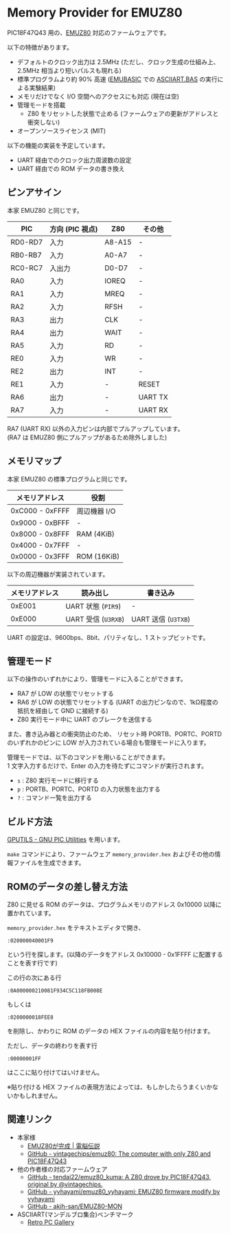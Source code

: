 Memory Provider for EMUZ80
==========================

PIC18F47Q43 用の、[EMUZ80](https://vintagechips.wordpress.com/2022/03/05/emuz80_reference/) 対応のファームウェアです。

以下の特徴があります。

* デフォルトのクロック出力は 2.5MHz (ただし、クロック生成の仕組み上、2.5MHz 相当より短いパルスも現れる)
* 標準プログラムより約 90% 高速 ([EMUBASIC](https://github.com/vintagechips/emuz80/tree/6caf74b4cbbd2683d698ca7ee5abfcd35cfa09f1/examples/EMUBASIC) での [ASCIIART.BAS](https://github.com/vintagechips/emuz80/blob/6caf74b4cbbd2683d698ca7ee5abfcd35cfa09f1/ASCIIART.BAS) の実行による実験結果)
* メモリだけでなく I/O 空間へのアクセスにも対応 (現在は空)
* 管理モードを搭載
  * Z80 をリセットした状態で止める (ファームウェアの更新がアドレスと衝突しない)
* オープンソースライセンス (MIT)

以下の機能の実装を予定しています。

* UART 経由でのクロック出力周波数の設定
* UART 経由での ROM データの書き換え

## ピンアサイン

本家 EMUZ80 と同じです。

|PIC|方向 (PIC 視点)|Z80|その他|
|---|---|---|---|
|RD0-RD7|入力|A8-A15|-|
|RB0-RB7|入力|A0-A7|-|
|RC0-RC7|入出力|D0-D7|-|
|RA0|入力|IOREQ|-|
|RA1|入力|MREQ|-|
|RA2|入力|RFSH|-|
|RA3|出力|CLK|-|
|RA4|出力|WAIT|-|
|RA5|入力|RD|-|
|RE0|入力|WR|-|
|RE2|出力|INT|-|
|RE1|入力|-|RESET|
|RA6|出力|-|UART TX|
|RA7|入力|-|UART RX|

RA7 (UART RX) 以外の入力ピンは内部でプルアップしています。  
(RA7 は EMUZ80 側にプルアップがあるため除外しました)

## メモリマップ

本家 EMUZ80 の標準プログラムと同じです。

|メモリアドレス|役割|
|---|---|
|0xC000 - 0xFFFF|周辺機器 I/O|
|0x9000 - 0xBFFF|-|
|0x8000 - 0x8FFF|RAM (4KiB)|
|0x4000 - 0x7FFF|-|
|0x0000 - 0x3FFF|ROM (16KiB)|

以下の周辺機器が実装されています。

|メモリアドレス|読み出し|書き込み|
|---|---|---|
|0xE001|UART 状態 (`PIR9`)|-|
|0xE000|UART 受信 (`U3RXB`)|UART 送信 (`U3TXB`)|

UART の設定は、9600bps、8bit、パリティなし、1 ストップビットです。

## 管理モード

以下の操作のいずれかにより、管理モードに入ることができます。

* RA7 が LOW の状態でリセットする
* RA6 が LOW の状態でリセットする (UART の出力ピンなので、1kΩ程度の抵抗を経由して GND に接続する)
* Z80 実行モード中に UART のブレークを送信する

また、書き込み器との衝突防止のため、
リセット時 PORTB、PORTC、PORTD のいずれかのピンに LOW が入力されている場合も管理モードに入ります。

管理モードでは、以下のコマンドを用いることができます。  
1 文字入力するだけで、Enter の入力を待たずにコマンドが実行されます。

* `s` : Z80 実行モードに移行する
* `p` : PORTB、PORTC、PORTD の入力状態を出力する
* `?` : コマンド一覧を出力する

## ビルド方法

[GPUTILS - GNU PIC Utilities](https://gputils.sourceforge.io/) を用います。

`make` コマンドにより、ファームウェア `memory_provider.hex` およびその他の情報ファイルを生成できます。

## ROMのデータの差し替え方法

Z80 に見せる ROM のデータは、プログラムメモリのアドレス 0x10000 以降に置かれています。

`memory_provider.hex` をテキストエディタで開き、

```
:020000040001F9
```

という行を探します。(以降のデータをアドレス 0x10000 - 0x1FFFF に配置することを表す行です)

この行の次にある行

```
:0A000000210081F934C5C118FB008E
```

もしくは

```
:0200000018FEE8
```

を削除し、かわりに ROM のデータの HEX ファイルの内容を貼り付けます。

ただし、データの終わりを表す行

```
:00000001FF
```

はここに貼り付けてはいけません。

※貼り付ける HEX ファイルの表現方法によっては、もしかしたらうまくいかないかもしれません。

## 関連リンク

* 本家様
  * [EMUZ80が完成 | 電脳伝説](https://vintagechips.wordpress.com/2022/03/05/emuz80_reference/)
  * [GitHub - vintagechips/emuz80: The computer with only Z80 and PIC18F47Q43](https://github.com/vintagechips/emuz80)
* 他の作者様の対応ファームウェア
  * [GitHub - tendai22/emuz80_kuma: A Z80 drove by PIC18F47Q43, original by @vintagechips.](https://github.com/tendai22/emuz80_kuma)
  * [GitHub - yyhayami/emuz80_yyhayami: EMUZ80 firmware modify by yyhayami](https://github.com/yyhayami/emuz80_yyhayami)
  * [GitHub - akih-san/EMUZ80-MON](https://github.com/akih-san/EMUZ80-MON)
* ASCIIART(マンデルブロ集合)ベンチマーク
  * [Retro PC Gallery](http://haserin09.la.coocan.jp/asciiart.html)
